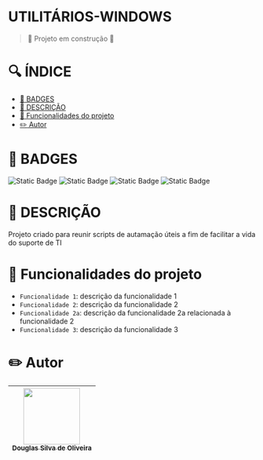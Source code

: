 # UTILITÁRIOS-WINDOWS

> :construction: Projeto em construção :construction:

# :mag: ÍNDICE
* [:star2: BADGES](https://github.com/douglassilvaa/utilitarios-windows/tree/master#star2-badges)
* [:page_with_curl: DESCRIÇÃO](https://github.com/douglassilvaa/utilitarios-windows/tree/master#page_with_curl-descri%C3%A7%C3%A3o)
* [:hammer: Funcionalidades do projeto](https://github.com/douglassilvaa/utilitarios-windows/tree/master#hammer-funcionalidades-do-projeto)
* [:pencil2: Autor](https://github.com/douglassilvaa/utilitarios-windows/tree/master#pencil2-autor)

# :star2: BADGES
<div>
  <img alt="Static Badge" src="https://img.shields.io/badge/status-development-db8b00">
  <img alt="Static Badge" src="https://img.shields.io/badge/version-v0.0.1-8A2BE2">
  <img alt="Static Badge" src="https://img.shields.io/badge/author-Douglas%20Silva%20de%20Oliveira-db005b">
  <img alt="Static Badge" src="https://img.shields.io/badge/Last%20Update-September-06940d">
</div>

# :page_with_curl: DESCRIÇÃO
Projeto criado para reunir scripts de autamação úteis a fim de facilitar a vida do suporte de TI

# :hammer: Funcionalidades do projeto
- `Funcionalidade 1`: descrição da funcionalidade 1
- `Funcionalidade 2`: descrição da funcionalidade 2
- `Funcionalidade 2a`: descrição da funcionalidade 2a relacionada à funcionalidade 2
- `Funcionalidade 3`: descrição da funcionalidade 3

# :pencil2: Autor
| [<img loading="'lazy" src="https://avatars.githubusercontent.com/douglassilvaa" width=115><br><sub>Douglas Silva de Oliveira</sub>](https://github.com/douglassilvaa)
| :---: | 
